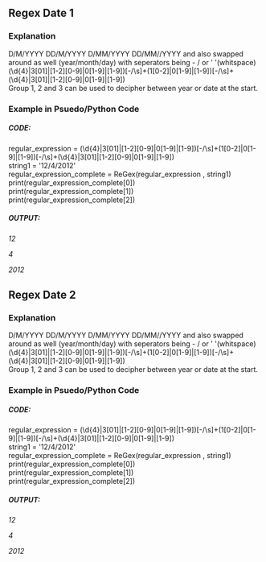 <h2>Regex Date 1</h2>

<h3>Explanation</h3>
<p>D/M/YYYY DD/M/YYYY D/MM/YYYY DD/MM//YYYY and also swapped around as well (year/month/day)
with seperators being - / or ' '(whitspace)<br>
(\d{4}|3[01]|[1-2][0-9]|0[1-9]|[1-9])[-/\s]+(1[0-2]|0[1-9]|[1-9])[-/\s]+(\d{4}|3[01]|[1-2][0-9]|0[1-9]|[1-9])<br>
Group 1, 2 and 3 can be used to decipher between year or date at the start.</p>

<h3>Example in Psuedo/Python Code</h3>
<h5><b>CODE:</b></h5>
<p>regular_expression = (\d{4}|3[01]|[1-2][0-9]|0[1-9]|[1-9])[-/\s]+(1[0-2]|0[1-9]|[1-9])[-/\s]+(\d{4}|3[01]|[1-2][0-9]|0[1-9]|[1-9])<br>
string1 = '12/4/2012'<br>
regular_expression_complete = ReGex(regular_expression , string1)<br>
print(regular_expression_complete[0])<br>
print(regular_expression_complete[1])<br>
print(regular_expression_complete[2])</p>
<h5><b>OUTPUT:</b></h5>
<p><i>12</i></p>
<p><i>4</i></p>
<p><i>2012</i></p>

<h2>Regex Date 2</h2>

<h3>Explanation</h3>
<p>D/M/YYYY DD/M/YYYY D/MM/YYYY DD/MM//YYYY and also swapped around as well (year/month/day)
with seperators being - / or ' '(whitspace)<br>
(\d{4}|3[01]|[1-2][0-9]|0[1-9]|[1-9])[-/\s]+(1[0-2]|0[1-9]|[1-9])[-/\s]+(\d{4}|3[01]|[1-2][0-9]|0[1-9]|[1-9])<br>
Group 1, 2 and 3 can be used to decipher between year or date at the start.</p>

<h3>Example in Psuedo/Python Code</h3>
<h5><b>CODE:</b></h5>
<p>regular_expression = (\d{4}|3[01]|[1-2][0-9]|0[1-9]|[1-9])[-/\s]+(1[0-2]|0[1-9]|[1-9])[-/\s]+(\d{4}|3[01]|[1-2][0-9]|0[1-9]|[1-9])<br>
string1 = '12/4/2012'<br>
regular_expression_complete = ReGex(regular_expression , string1)<br>
print(regular_expression_complete[0])<br>
print(regular_expression_complete[1])<br>
print(regular_expression_complete[2])</p>
<h5><b>OUTPUT:</b></h5>
<p><i>12</i></p>
<p><i>4</i></p>
<p><i>2012</i></p>
